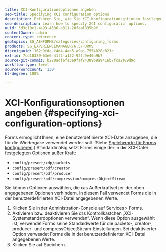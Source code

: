 ```yaml
---
title: XCI-Konfigurationsoptionen angeben
seo-title: Specifying XCI configuration options
description: Erfahren Sie, wie Sie XCI-Konfigurationsoptionen festlegen.
seo-description: Learn how to specify XCI configuration options.
uuid: 5d3c10c1-4a93-4336-b311-20faaf835b9f
contentOwner: admin
content-type: reference
geptopics: SG_AEMFORMS/categories/configuring_forms
products: SG_EXPERIENCEMANAGER/6.5/FORMS
discoiquuid: 162c9fda-f4d4-4ad5-a9ab-7554828e821c
exl-id: 7cd10389-63e6-41f2-a132-92fd9e40a9b7
source-git-commit: b220adf6fa3e9faf94389b9a9416b7fca2f89d9d
workflow-type: tm+mt
source-wordcount: '130'
ht-degree: 100%

---
```


# XCI-Konfigurationsoptionen angeben {#specifying-xci-configuration-options}

Forms ermöglicht Ihnen, eine benutzerdefinierte XCI-Datei anzugeben, die für die Wiedergabe verwendet werden soll. (Siehe [Speicherorte für Forms konfigurieren](/help/forms/using/admin-help/configuring-locations-forms.md#configuring-locations-for-forms).) Standardmäßig setzt Forms einige der in der XCI-Datei festgelegten Optionen außer Kraft:

* `config/present/xdp/packets`
* `config/present/pdf/creator`
* `config/present/pdf/producer`
* `config/present/pdf/compression/compressObjectStream`

Sie können Optionen auswählen, die das Außerkraftsetzen der oben angegebenen Optionen verhindern. In diesem Fall verwendet Forms die in der benutzerdefinierten XCI-Datei angegebenen Werte.

1. Klicken Sie in der Administration-Console auf Services > Forms.
1. Aktivieren bzw. deaktivieren Sie das Kontrollkästchen „XCI-Systemstandardoptionen verwenden“. Wenn diese Option ausgewählt ist, verwendet Forms seine Standardwerte für die packets-, creator-, producer- und compressObjectStream-Einstellungen. Bei deaktivierter Option verwendet Forms die in der benutzerdefinierten XCI-Datei angegebenen Werte.
1. Klicken Sie auf Speichern.

